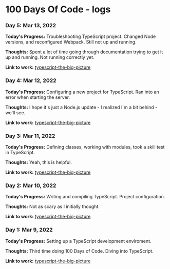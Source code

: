 # 100 Days Of Code - logs

### Day 5: Mar 13, 2022

**Today's Progress:** Troubleshooting TypeScript project. Changed Node versions, and reconfigured Webpack. Still not up and running.

**Thoughts:** Spent a lot of time going through documentation trying to get it up and running. Not running correctly yet.

**Link to work:** [typescript-the-big-picture](https://github.com/Jason-Hargrove/typescript-the-big-picture.git)

### Day 4: Mar 12, 2022

**Today's Progress:** Configuring a new project for TypeScript. Ran into an error when starting the server.

**Thoughts:** I hope it's just a Node.js update - I realized I'm a bit behind - we'll see.

**Link to work:** [typescript-the-big-picture](https://github.com/Jason-Hargrove/typescript-the-big-picture.git)

### Day 3: Mar 11, 2022

**Today's Progress:** Defining classes, working with modules, took a skill test in TypeScript.

**Thoughts:** Yeah, this is helpful.

**Link to work:** [typescript-the-big-picture](https://github.com/Jason-Hargrove/typescript-the-big-picture.git)

### Day 2: Mar 10, 2022

**Today's Progress:** Writing and compiling TypeScript. Project configuration.

**Thoughts:** Not as scary as I initially thought.

**Link to work:** [typescript-the-big-picture](https://github.com/Jason-Hargrove/typescript-the-big-picture.git)

### Day 1: Mar 9, 2022

**Today's Progress:** Setting up a TypeScript development enviroment.

**Thoughts:** Third time doing 100 Days of Code. Diving into TypeScript.

**Link to work:** [typescript-the-big-picture](https://github.com/Jason-Hargrove/typescript-the-big-picture.git)
